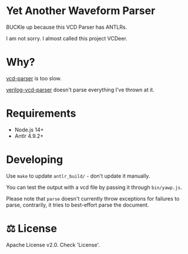 # Yet Another Waveform Parser
BUCKle up because this VCD Parser has ANTLRs.

I am not sorry. I almost called this project VCDeer.

# Why?
[vcd-parser](https://github.com/ahmed-agiza/vcd-parser) is too slow.

[verilog-vcd-parser](https://github.com/ben-marshall/verilog-vcd-parser) doesn't parse everything I've thrown at it.

# Requirements
- Node.js 14+
- Antlr 4.9.2+

# Developing
Use `make` to update `antlr_build/` - don't update it manually.

You can test the output with a vcd file by passing it through `bin/yawp.js`.

Please note that `parse` doesn't currently throw exceptions for failures to parse, contrarily, it tries to best-effort parse the document.

# ⚖️ License
Apache License v2.0. Check 'License'.